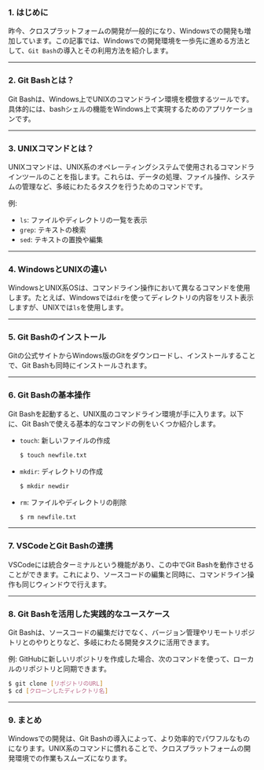 ### 1. **はじめに**

昨今、クロスプラットフォームの開発が一般的になり、Windowsでの開発も増加しています。この記事では、Windowsでの開発環境を一歩先に進める方法として、`Git Bash`の導入とその利用方法を紹介します。

---

### 2. **Git Bashとは？**

Git Bashは、Windows上でUNIXのコマンドライン環境を模倣するツールです。具体的には、bashシェルの機能をWindows上で実現するためのアプリケーションです。

---

### 3. **UNIXコマンドとは？**

UNIXコマンドは、UNIX系のオペレーティングシステムで使用されるコマンドラインツールのことを指します。これらは、データの処理、ファイル操作、システムの管理など、多岐にわたるタスクを行うためのコマンドです。

例:

- `ls`: ファイルやディレクトリの一覧を表示
- `grep`: テキストの検索
- `sed`: テキストの置換や編集

---

### 4. **WindowsとUNIXの違い**

WindowsとUNIX系OSは、コマンドライン操作において異なるコマンドを使用します。たとえば、Windowsでは`dir`を使ってディレクトリの内容をリスト表示しますが、UNIXでは`ls`を使用します。

---

### 5. **Git Bashのインストール**

Gitの公式サイトからWindows版のGitをダウンロードし、インストールすることで、Git Bashも同時にインストールされます。

---

### 6. **Git Bashの基本操作**

Git Bashを起動すると、UNIX風のコマンドライン環境が手に入ります。以下に、Git Bashで使える基本的なコマンドの例をいくつか紹介します。

- `touch`: 新しいファイルの作成
  ```bash
  $ touch newfile.txt
  ```

- `mkdir`: ディレクトリの作成
  ```bash
  $ mkdir newdir
  ```

- `rm`: ファイルやディレクトリの削除
  ```bash
  $ rm newfile.txt
  ```

---

### 7. **VSCodeとGit Bashの連携**

VSCodeには統合ターミナルという機能があり、この中でGit Bashを動作させることができます。これにより、ソースコードの編集と同時に、コマンドライン操作も同じウィンドウで行えます。

---

### 8. **Git Bashを活用した実践的なユースケース**

Git Bashは、ソースコードの編集だけでなく、バージョン管理やリモートリポジトリとのやりとりなど、多岐にわたる開発タスクに活用できます。

例: GitHubに新しいリポジトリを作成した場合、次のコマンドを使って、ローカルのリポジトリと同期できます。

```bash
$ git clone [リポジトリのURL]
$ cd [クローンしたディレクトリ名]
```

---

### 9. **まとめ**

Windowsでの開発は、Git Bashの導入によって、より効率的でパワフルなものになります。UNIX系のコマンドに慣れることで、クロスプラットフォームの開発環境での作業もスムーズになります。
